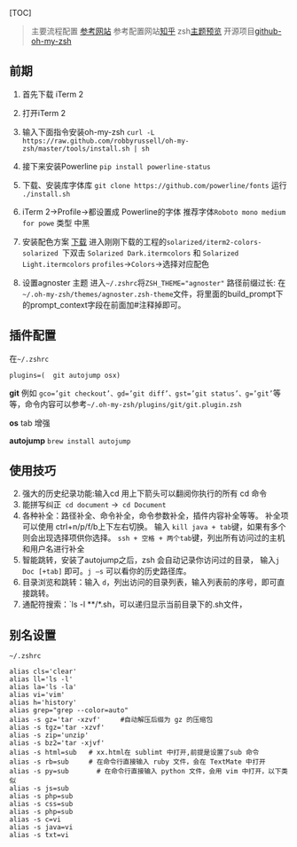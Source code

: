 [TOC]

> 主要流程配置 [参考网站](https://www.jianshu.com/p/7de00c73a2bb)
> 参考配置网站[知乎](https://zhuanlan.zhihu.com/mactalk/19556676)
>  zsh[主题预览](https://github.com/robbyrussell/oh-my-zsh/wiki/Themes#agnoster)
>  开源项目[github-oh-my-zsh](https://github.com/robbyrussell/oh-my-zsh)


## 前期
1. 首先下载 iTerm 2
2. 打开iTerm 2
3.  输入下面指令安装oh-my-zsh
`curl -L https://raw.github.com/robbyrussell/oh-my-zsh/master/tools/install.sh | sh`
4. 接下来安装Powerline
`pip install powerline-status`
5. 下载、安装库字体库
`git clone https://github.com/powerline/fonts`
运行
`./install.sh`
6. iTerm 2->Profile->都设置成 Powerline的字体
推荐字体`Roboto mono medium for powe` 类型 中黑
7. 安装配色方案
    [下载](https://github.com/altercation/solarized)    进入刚刚下载的工程的`solarized/iterm2-colors-solarized `下双击 `Solarized Dark.itermcolors` 和 `Solarized Light.itermcolors`
	`profiles`->`Colors`->选择对应配色

7. 设置agnoster 主题
	进入`~/.zshrc`将`ZSH_THEME="agnoster"`
    路径前缀过长: 在`~/.oh-my-zsh/themes/agnoster.zsh-theme`文件，将里面的build_prompt下的prompt_context字段在前面加#注释掉即可。
    
    
## 插件配置
在`~/.zshrc`
```
plugins=(  git autojump osx)
```
**git**
例如 `gco=’git checkout’、gd=’git diff’、gst=’git status’、g=’git’`等等，命令内容可以参考`~/.oh-my-zsh/plugins/git/git.plugin.zsh`

**os**
tab 增强

**autojump**
`brew install autojump`

## 使用技巧
2. 强大的历史纪录功能:输入cd 用上下箭头可以翻阅你执行的所有 cd 命令
3. 能拼写纠正` cd document` ->` cd Document`
4. 各种补全：路径补全、命令补全，命令参数补全，插件内容补全等等。
	补全项可以使用 ctrl+n/p/f/b上下左右切换。
    输入 `kill java + tab`键，如果有多个则会出现选择项供你选择。
    `ssh + 空格 + 两个tab`键，列出所有访问过的主机和用户名进行补全
5. 智能跳转，安装了autojump之后，zsh 会自动记录你访问过的目录，
	输入`j Doc [+tab]` 即可。`j –s` 可以看你的历史路径库。
6. 目录浏览和跳转：输入 `d`，列出访问的目录列表，输入列表前的序号，即可直接跳转。
7. 通配符搜索：`ls -l **/*.sh，可以递归显示当前目录下的.sh文件，

## 别名设置
`~/.zshrc`
```
alias cls='clear'
alias ll='ls -l'
alias la='ls -la'
alias vi='vim'
alias h='history'
alias grep="grep --color=auto"
alias -s gz='tar -xzvf'     #自动解压后缀为 gz 的压缩包
alias -s tgz='tar -xzvf'
alias -s zip='unzip'
alias -s bz2='tar -xjvf'
alias -s html=sub   # xx.html在 sublimt 中打开,前提是设置了sub 命令
alias -s rb=sub     # 在命令行直接输入 ruby 文件，会在 TextMate 中打开
alias -s py=sub       # 在命令行直接输入 python 文件，会用 vim 中打开，以下类似
alias -s js=sub
alias -s php=sub
alias -s css=sub
alias -s php=sub
alias -s c=vi
alias -s java=vi
alias -s txt=vi
```